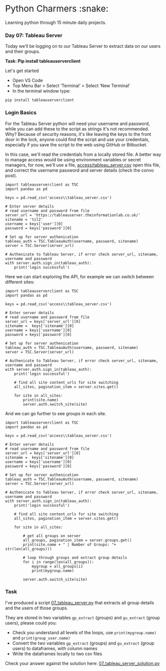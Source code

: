 <h1 style="font-weight:normal">
  Python Charmers :snake:
</h1>

Learning python through 15 minute daily projects.

### Day 07: Tableau Server

Today we’ll be logging on to our Tableau Server to extract data on our users and their groups.

**Task: Pip install tableauserverclient**

Let's get started

- Open VS Code
- Top Menu Bar > Select ‘Terminal’ > Select ‘New Terminal’
- In the terminal window type:
```
pip install tableauserverclient
```

### Login Basics

For the Tableau Server python will need your username and password, while you can add these to the script as strings it's not recommended. Why? Because of security reasons, it's like leaving the keys to the front door in the lock, anyone could find the script and use your credentials, especially if you save the script to the web using GitHub or Bitbucket.

In this case, we'll read the credentials from a locally stored file. A better way to manage access would be using environment variables or secret managers, for now, we'll use a file, [access/tableau_server.csv](https://github.com/wjsutton/python_charmers/blob/main/access/tableau_server.csv) open this file, and correct the username password and server details (check the convo post).

```
import tableauserverclient as TSC
import pandas as pd

keys = pd.read_csv('access\\tableau_server.csv')

# Enter server details
# read username and password from file
server_url = 'https://tableauserver.theinformationlab.co.uk/'
sitename = 'til2'
username = keys['user'][0]
password = keys['password'][0]

# Set up for server authenication
tableau_auth = TSC.TableauAuth(username, password, sitename)
server = TSC.Server(server_url)

# Authenicate to Tableau Server, if error check server_url, sitename, username and password
with server.auth.sign_in(tableau_auth):
    print('login successful')
```
Here we can start exploring the API, for example we can switch between different sites:
```
import tableauserverclient as TSC
import pandas as pd

keys = pd.read_csv('access\\tableau_server.csv')

# Enter server details
# read username and password from file
server_url = keys['server_url'][0]
sitename =  keys['sitename'][0]
username = keys['username'][0]
password = keys['password'][0]

# Set up for server authenication
tableau_auth = TSC.TableauAuth(username, password, sitename)
server = TSC.Server(server_url)

# Authenicate to Tableau Server, if error check server_url, sitename, username and password
with server.auth.sign_in(tableau_auth):
    print('login successful')

    # find all site content_urls for site switching
    all_sites, pagination_item = server.sites.get()

    for site in all_sites:
        print(site.name)
        server.auth.switch_site(site)
```

And we can go further to see groups in each site.

```
import tableauserverclient as TSC
import pandas as pd

keys = pd.read_csv('access\\tableau_server.csv')

# Enter server details
# read username and password from file
server_url = keys['server_url'][0]
sitename =  keys['sitename'][0]
username = keys['username'][0]
password = keys['password'][0]

# Set up for server authenication
tableau_auth = TSC.TableauAuth(username, password, sitename)
server = TSC.Server(server_url)

# Authenicate to Tableau Server, if error check server_url, sitename, username and password
with server.auth.sign_in(tableau_auth):
    print('login successful')

    # find all site content_urls for site switching
    all_sites, pagination_item = server.sites.get()

    for site in all_sites:

        # get all groups on server
        all_groups, pagination_item = server.groups.get()
        print(site.name + " | Number of Groups: "+ str(len(all_groups))) 
    
        # loop through groups and extract group details
        for i in range(len(all_groups)):
            mygroup = all_groups[i]
            print(mygroup.name)

        server.auth.switch_site(site)

```
### Task

I've produced a script [07_tableau_server.py](https://github.com/wjsutton/python_charmers/blob/main/scripts/07_tableau_server.py) that extracts all group details and the users of those groups. 

They are stored in two variables `gp_extract` (groups) and `gu_extract` (group users), please could you:

- Check you understand all levels of the loops, use `print(mygroup.name)` and `print(group_user.name)` 
- Convert the two variables `gp_extract` (groups) and `gu_extract` (group users) to dataframes, with column names
- Write the dataframes locally to two csv files

Check your answer against the solution here: [07_tableau_server_solution.py](https://github.com/wjsutton/python_charmers/blob/main/scripts/solutions/07_tableau_server_solution.py)
